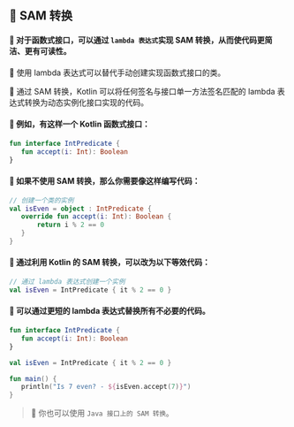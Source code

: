 ## 🔄 SAM 转换

#### 🌟 对于函数式接口，可以通过 `lambda 表达式`实现 SAM 转换，从而使代码更简洁、更有可读性。

🚀 使用 lambda 表达式可以替代手动创建实现函数式接口的类。

🔧 通过 SAM 转换，Kotlin 可以将任何签名与接口单一方法签名匹配的 lambda 表达式转换为动态实例化接口实现的代码。

#### 🌈 例如，有这样一个 Kotlin 函数式接口：

```kotlin
fun interface IntPredicate {
   fun accept(i: Int): Boolean
}
```

#### 🌟 如果不使用 SAM 转换，那么你需要像这样编写代码：

```kotlin
// 创建一个类的实例
val isEven = object : IntPredicate {
   override fun accept(i: Int): Boolean {
       return i % 2 == 0
   }
}
```

#### 🔄 通过利用 Kotlin 的 SAM 转换，可以改为以下等效代码：

```kotlin
// 通过 lambda 表达式创建一个实例
val isEven = IntPredicate { it % 2 == 0 }
```

#### 🚀 可以通过更短的 lambda 表达式替换所有不必要的代码。

```kotlin
fun interface IntPredicate {
   fun accept(i: Int): Boolean
}

val isEven = IntPredicate { it % 2 == 0 }

fun main() {
   println("Is 7 even? - ${isEven.accept(7)}")
}
```


> 🔗 你也可以使用 `Java 接口上的 SAM 转换`。